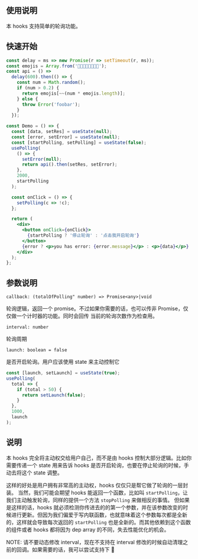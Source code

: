 ## 使用说明

本 hooks 支持简单的轮询功能。

## 快速开始

```jsx
const delay = ms => new Promise(r => setTimeout(r, ms));
const emojis = Array.from('🌚🌝👀😎😂😏🙁🤠');
const api = () =>
  delay(600).then(() => {
    const num = Math.random();
    if (num > 0.2) {
      return emojis[~~(num * emojis.length)];
    } else {
      throw Error('foobar');
    }
  });

const Demo = () => {
  const [data, setRes] = useState(null);
  const [error, setError] = useState(null);
  const [startPolling, setPolling] = useState(false);
  usePolling(
    () => {
      setError(null);
      return api().then(setRes, setError);
    },
    2000,
    startPolling
  );

  const onClick = () => {
    setPolling(c => !c);
  };

  return (
    <div>
      <button onClick={onClick}>
        {startPolling ? '停止轮询' : '点击我开启轮询'}
      </button>
      {error ? <p>you has error: {error.message}</p> : <p>{data}</p>}
    </div>
  );
};
```

## 参数说明

`callback: (totalOfPolling" number) => Promise<any>|void`

轮询逻辑，返回一个 promise。不过如果你需要的话，也可以传非 Promise，仅仅做一个计时器的功能。同时会回传
当前的轮询次数作为检查用。

`interval: number`

轮询周期

`launch: boolean = false`

是否开启轮询。用户应该使用 state 来主动控制它

```jsx
const [launch, setLaunch] = useState(true);
usePolling(
  total => {
    if (total > 50) {
      return setLaunch(false);
    }
  },
  1000,
  launch
);
```

## 说明

本 hooks 完全将主动权交给用户自己，而不是由 hooks 控制大部分逻辑。比如你需要传递一个 state 用来告诉
hooks 是否开启轮询，也要在停止轮询的时候，手动去将这个 state 调整。

这样的好处是用户拥有非常高的主动权，hooks 仅仅只是帮它做了轮询的一层封装。
当然，我们可能会期望 hooks 能返回一个函数，比如叫 `startPolling`，让我们主动触发轮询，同样的提供一个方法 `stopPolling` 来做相反的事情。
但如果是这样的话，hooks 就必须检测你传进去的的第一个参数，并在该参数改变的时候进行更新。但因为我们偏爱于写内联函数，也就意味着这个参数每次都是全新的，这样就会导致每次返回的 `startPolling` 也是全新的。而其他依赖到这个函数的组件或者 hooks 都将因为 dep array 的不同，失去性能优化的机会。

NOTE: 请不要动态修改 interval，现在不支持在 interval 修改的时候自动清理之前的回调。如果需要的话，我可以尝试支持下 🌚

